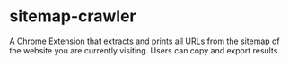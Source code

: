 # sitemap-crawler
A Chrome Extension that extracts and prints all URLs from the sitemap of the website you are currently visiting. Users can copy and export results.
